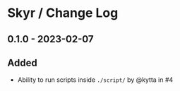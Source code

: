 # Skyr / Change Log

## 0.1.0 - 2023-02-07

## Added

- Ability to run scripts inside `./script/` by @kytta in #4
